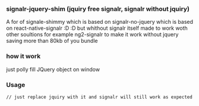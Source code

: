 ### signalr-jquery-shim (jquiry free signalr, signalr without jquiry)
A for of signale-shimmy which is based on signalr-no-jquery which is based on react-native-signalr :D :D
but whithout signalr itself made to work woth other soultions for example ng2-signalr to make it work without jquery saving more than 80kb of you bundle

### how it work
just polly fill JQuery object on window

### Usage

```
// just replace jquiry with it and signalr will still work as expected
```
